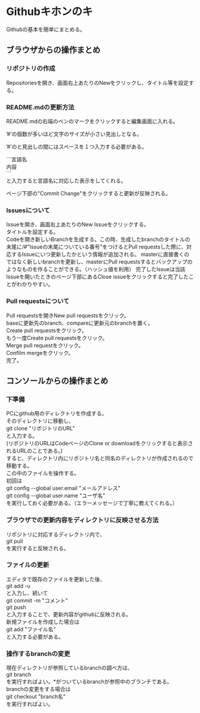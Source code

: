 # Githubキホンのキ
Githubの基本を簡単にまとめる。

## ブラウザからの操作まとめ

### リポジトリの作成
Repositoriesを開き、画面右上あたりのNewをクリックし、タイトル等を設定する。

### README.mdの更新方法
README.mdの右端のペンのマークをクリックすると編集画面に入れる。  

’#’の個数が多いほど文字のサイズが小さい見出しとなる。  

’#’のと見出しの間にはスペースを１つ入力する必要がある。  

\`\`\`言語名  
内容  
\`\`\`  
と入力すると言語名に対応した表示をしてくれる。  

ページ下部の"Commit Change"をクリックすると更新が反映される。  

### Issuesについて
Issueを開き、画面右上あたりのNew Issueをクリックする。  
タイトルを設定する。  
Codeを開き新しいBranchを生成する。この時、生成したbranchのタイトルの末尾に/#"Issueの末尾についている番号"をつけるとPull requestsした際に、対応するIssueにいつ更新したかという情報が追加される。
masterに直接書くのではなく新しいbranchを更新し、masterにPull requestsするとバックアップのようなものを作ることができる。（ハッシュ値を利用） 
完了したIssueは当該Issueを開いたときのページ下部にあるClose issueをクリックすると完了したことがわかりやすい。

### Pull requestsについて
Pull requestsを開きNew pull requestsをクリック。  
baseに更新先のbranch、compareに更新元のbranchを置く。  
Create pull requestsをクリック。  
もう一度Create pull requestsをクリック。  
Merge pull requestをクリック。  
Confilm mergeをクリック。  
完了。

## コンソールからの操作まとめ

### 下準備
PCにgithub用のディレクトリを作成する。  
そのディレクトリに移動し、  
git clone "リポジトリのURL"  
と入力する。  
(リポジトリのURLはCodeページのClone or downloadをクリックすると表示されるURLのことである。)  
すると、ディレクトリ内にリポジトリ名と同名のディレクトリが作成されるので移動する。  
この中のファイルを操作する。  
初回は  
git config --global user.email "メールアドレス"  
git config --global user.name "ユーザ名"  
を実行しておく必要がある。（エラーメッセージで丁寧に教えてくれる。）  

### ブラウザでの更新内容をディレクトリに反映させる方法
リポジトリに対応するディレクトリ内で、  
git pull  
を実行すると反映される。

### ファイルの更新
エディタで既存のファイルを更新した後、  
git add -u  
と入力し、続いて  
git commit -m "コメント"  
git push  
と入力することで、更新内容がgithubに反映される。  
新規ファイルを作成した場合は  
git add "ファイル名"  
と入力する必要がある。

### 操作するbranchの変更
現在ディレクトリが参照しているbranchの調べ方は、  
git branch  
を実行すればよい。\*がついているbranchが参照中のブランチである。  
branchの変更をする場合は  
git checkout "branch名"  
を実行すればよい。

